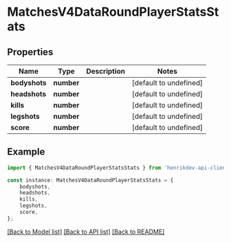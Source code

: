 # MatchesV4DataRoundPlayerStatsStats


## Properties

Name | Type | Description | Notes
------------ | ------------- | ------------- | -------------
**bodyshots** | **number** |  | [default to undefined]
**headshots** | **number** |  | [default to undefined]
**kills** | **number** |  | [default to undefined]
**legshots** | **number** |  | [default to undefined]
**score** | **number** |  | [default to undefined]

## Example

```typescript
import { MatchesV4DataRoundPlayerStatsStats } from 'henrikdev-api-client';

const instance: MatchesV4DataRoundPlayerStatsStats = {
    bodyshots,
    headshots,
    kills,
    legshots,
    score,
};
```

[[Back to Model list]](../README.md#documentation-for-models) [[Back to API list]](../README.md#documentation-for-api-endpoints) [[Back to README]](../README.md)
